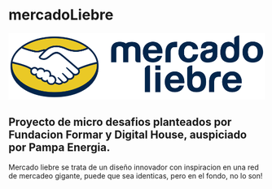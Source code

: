 # mercadoLiebre

![image text](https://github.com/Richona/mercadoLiebre/blob/master/public/images/logo-mercado-liebre.svg)

## Proyecto de micro desafios planteados por Fundacion Formar y Digital House, auspiciado por Pampa Energia.

Mercado liebre se trata de un diseño innovador con inspiracion en una red de mercadeo gigante, puede que sea identicas, pero en el fondo, no lo son!
